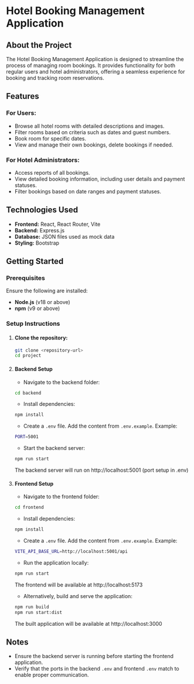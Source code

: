 # Hotel Booking Management Application

## About the Project

The Hotel Booking Management Application is designed to streamline the process of managing room bookings. It provides functionality for both regular users and hotel administrators, offering a seamless experience for booking and tracking room reservations.

## Features

### For Users:

- Browse all hotel rooms with detailed descriptions and images.
- Filter rooms based on criteria such as dates and guest numbers.
- Book room for specific dates.
- View and manage their own bookings, delete bookings if needed.

### For Hotel Administrators:

- Access reports of all bookings.
- View detailed booking information, including user details and payment statuses.
- Filter bookings based on date ranges and payment statuses.

## Technologies Used

- **Frontend:** React, React Router, Vite
- **Backend:** Express.js
- **Database:** JSON files used as mock data
- **Styling:** Bootstrap

## Getting Started

### Prerequisites

Ensure the following are installed:

- **Node.js** (v18 or above)
- **npm** (v9 or above)

### Setup Instructions

1. #### Clone the repository:

   ```bash
   git clone <repository-url>
   cd project
   ```

2. #### Backend Setup

   - Navigate to the backend folder:

   ```bash
   cd backend
   ```

   - Install dependencies:

   ```bash
   npm install
   ```

   - Create a `.env` file. Add the content from `.env.example`. Example:

   ```bash
   PORT=5001
   ```

   - Start the backend server:

   ```bash
   npm run start
   ```

   The backend server will run on http://localhost:5001 (port setup in .env)

3. #### Frontend Setup

   - Navigate to the frontend folder:

   ```bash
   cd frontend
   ```

   - Install dependencies:

   ```bash
   npm install
   ```

   - Create a `.env` file. Add the content from `.env.example`. Example:

   ```bash
   VITE_API_BASE_URL=http://localhost:5001/api
   ```

   - Run the application locally:

   ```bash
   npm run start
   ```

   The frontend will be available at http://localhost:5173

   - Alternatively, build and serve the application:

   ```bash
   npm run build
   npm run start:dist
   ```

   The built application will be available at http://localhost:3000

## Notes

- Ensure the backend server is running before starting the frontend application.
- Verify that the ports in the backend `.env` and frontend `.env` match to enable proper communication.
